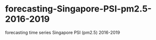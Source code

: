 # forecasting-Singapore-PSI-pm2.5-2016-2019
forecasting time series Singapore PSI (pm2.5) 2016-2019 
